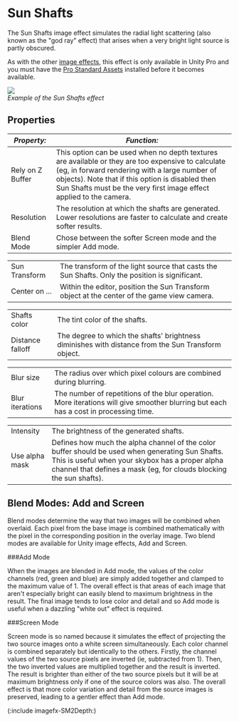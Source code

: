 Sun Shafts
==========


The <span class=keyword>Sun Shafts</span> image effect simulates the radial light scattering (also known as the "god ray" effect) that arises when a very bright light source is partly obscured.

As with the other [image effects](comp-imageeffects.html), this effect is only available in Unity Pro and you must have the [Pro Standard Assets](howto-installstandardassets.html) installed before it becomes available.

![](http://docwiki.hq.unity3d.com/uploads/Main/ImageEffects./sunShaftsExample.png)  
_Example of the Sun Shafts effect_

Properties
----------



|**_Property:_** |**_Function:_** |
|--|--|
|<span class=component>Rely on Z Buffer</span> |This option can be used when no depth textures are available or they are too expensive to calculate (eg, in forward rendering with a large number of objects). Note that if this option is disabled then Sun Shafts must be the very first image effect applied to the camera.|
|<span class=component>Resolution</span> |The resolution at which the shafts are generated. Lower resolutions are faster to calculate and create softer results. |
|<span class=component>Blend Mode</span> |Chose between the softer <span class=component>Screen</span> mode and the simpler <span class=component>Add</span> mode. |


|  |  |
|--|--|
|<span class=component>Sun Transform</span> |The transform of the light source that casts the Sun Shafts. Only the position is significant. |
|<span class=component>Center on ...</span>|Within the editor, position the <span class=component>Sun Transform</span> object at the center of the game view camera.|


|  |  |
|--|--|
|<span class=component>Shafts color</span> |The tint color of the shafts. |
|<span class=component>Distance falloff</span> |The degree to which the shafts' brightness diminishes with distance from the <span class=component>Sun Transform</span> object. |


|  |  |
|--|--|
|<span class=component>Blur size</span> |The radius over which pixel colours are combined during blurring. |
|<span class=component>Blur iterations</span> |The number of repetitions of the blur operation. More iterations will give smoother blurring but each has a cost in processing time.|


|  |  |
|--|--|
|<span class=component>Intensity</span> |The brightness of the generated shafts. |
|<span class=component>Use alpha mask</span> |Defines how much the alpha channel of the color buffer should be used when generating Sun Shafts. This is useful when your skybox has a proper alpha channel that defines a mask (eg, for clouds blocking the sun shafts). |

Blend Modes: Add and Screen
---------------------------


Blend modes determine the way that two images will be combined when overlaid. Each pixel from the base image is combined mathematically with the pixel in the corresponding position in the overlay image. Two blend modes are available for Unity image effects, Add and Screen.

###Add Mode

When the images are blended in Add mode, the values of the color channels (red, green and blue) are simply added together and clamped to the maximum value of 1. The overall effect is that areas of each image that aren't especially bright can easily blend to maximum brightness in the result. The final image tends to lose color and detail and so Add mode is useful when a dazzling "white out" effect is required.

###Screen Mode

Screen mode is so named because it simulates the effect of projecting the two source images onto a white screen simultaneously. Each color channel is combined separately but identically to the others. Firstly, the channel values of the two source pixels are inverted (ie, subtracted from 1). Then, the two inverted values are multiplied together and the result is inverted. The result is brighter than either of the two source pixels but it will be at maximum brightness only if one of the source colors was also. The overall effect is that more color variation and detail from the source images is preserved, leading to a gentler effect than Add mode.

(:include imagefx-SM2Depth:)


